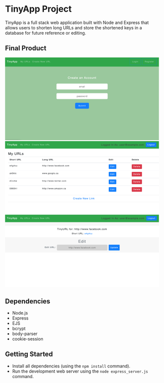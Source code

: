 # TinyApp Project

TinyApp is a full stack web application built with Node and Express that allows users to shorten long URLs and store the shortened keys in a database for future reference or editing.

## Final Product

!["Registration and Login Page"](https://github.com/skendanavian/tinyapp/blob/master/docs/registration-page.png?raw=true)
!["URLs Page"](https://github.com/skendanavian/tinyapp/blob/master/docs/urls-page.png?raw=true)
!["Update/View individual URLs"](https://github.com/skendanavian/tinyapp/blob/master/docs/update-page.png?raw=true)

## Dependencies

- Node.js
- Express
- EJS
- bcrypt
- body-parser
- cookie-session

## Getting Started

- Install all dependencies (using the `npm install` command).
- Run the development web server using the `node express_server.js` command.